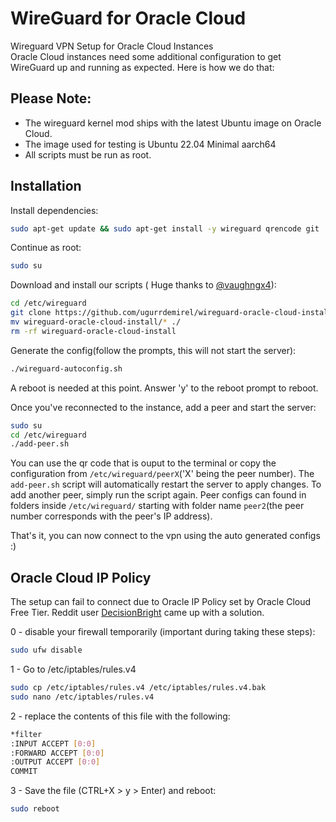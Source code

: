 # WireGuard for Oracle Cloud

Wireguard VPN Setup for Oracle Cloud Instances  
Oracle Cloud instances need some additional configuration to get WireGuard up and running as expected. Here is how we do that:

## Please Note: 
- The wireguard kernel mod ships with the latest Ubuntu image on Oracle Cloud.
- The image used for testing is Ubuntu 22.04 Minimal aarch64
- All scripts must be run as root.

## Installation
Install dependencies:
```bash
sudo apt-get update && sudo apt-get install -y wireguard qrencode git
```

Continue as root:
```bash
sudo su
```
Download and install our scripts ( Huge thanks to [@vaughngx4](https://github.com/vaughngx4)):
```bash
cd /etc/wireguard
git clone https://github.com/ugurrdemirel/wireguard-oracle-cloud-install.git
mv wireguard-oracle-cloud-install/* ./
rm -rf wireguard-oracle-cloud-install
```

Generate the config(follow the prompts, this will not start the server):
```bash
./wireguard-autoconfig.sh
```

A reboot is needed at this point. Answer 'y' to the reboot prompt to reboot.

Once you've reconnected to the instance, add a peer and start the server:
```bash
sudo su
cd /etc/wireguard
./add-peer.sh
```

You can use the qr code that is ouput to the terminal or copy the configuration from `/etc/wireguard/peerX`('X' being the peer number). The `add-peer.sh` script will automatically restart the server to apply changes. To add another peer, simply run the script again. Peer configs can found in folders inside `/etc/wireguard/` starting with folder name `peer2`(the peer number corresponds with the peer's IP address).

That's it, you can now connect to the vpn using the auto generated configs :)


## Oracle Cloud IP Policy 

The setup can fail to connect due to Oracle IP Policy set by Oracle Cloud Free Tier. Reddit user [DecisionBright](https://www.reddit.com/user/DecisionBright/) came up with a solution.

0 - disable your firewall temporarily (important during taking these steps):

```bash
sudo ufw disable
```

1 - Go to /etc/iptables/rules.v4

```bash
sudo cp /etc/iptables/rules.v4 /etc/iptables/rules.v4.bak
sudo nano /etc/iptables/rules.v4
```

2 - replace the contents of this file with the following:

```bash
*filter
:INPUT ACCEPT [0:0]
:FORWARD ACCEPT [0:0] 
:OUTPUT ACCEPT [0:0] 
COMMIT
```

3 - Save the file (CTRL+X > y > Enter) and reboot:

```bash
sudo reboot
```
